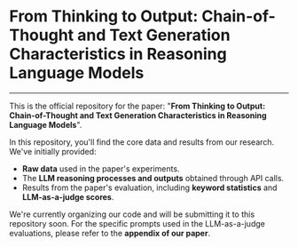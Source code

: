 # From Thinking to Output: Chain-of-Thought and Text Generation Characteristics in Reasoning Language Models

---

This is the official repository for the paper: "**From Thinking to Output: Chain-of-Thought and Text Generation Characteristics in Reasoning Language Models**".

In this repository, you'll find the core data and results from our research. We've initially provided:

* **Raw data** used in the paper's experiments.
* The **LLM reasoning processes and outputs** obtained through API calls.
* Results from the paper's evaluation, including **keyword statistics** and **LLM-as-a-judge scores**.

We're currently organizing our code and will be submitting it to this repository soon. For the specific prompts used in the LLM-as-a-judge evaluations, please refer to the **appendix of our paper**.
